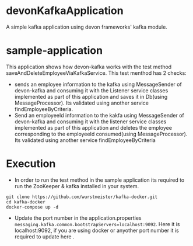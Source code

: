 # devonKafkaApplication
A simple kafka application using devon frameworks' kafka module.

# sample-application

This application shows how devon-kafka works with the test method saveAndDeleteEmployeeViaKafkaService.
This test menthod has 2 checks:
* sends an employee information to the kafka using MessageSender of devon-kafka and consuming it with the Listener service classes implemented as part of this application and saves it in Db(using MessageProcessor). Its validated using another service findEmployeeByCriteria. 
* Send an employeeId information to the kakfa using MessageSender of devon-kafka and consuming it with the listener service classes implemented as part of this application and deletes the employee corresponding to the employeeId consumed(using MessageProcessor). 
Its validated using another service findEmployeeByCriteria

# Execution
* In order to run the test method in the sample application its required to run the ZooKeeper & kafka installed in your system.

```
git clone https://github.com/wurstmeister/kafka-docker.git
cd kafka-docker
docker-compose up -d
```

* Update the port number in the application.properties `messaging.kafka.common.bootstrapServers=localhost:9092`.
Here it is localhost:9092, if you are using docker or anyother port number it is required to update here . 
